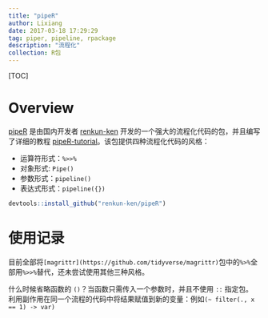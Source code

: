```yaml
---
title: "pipeR"
author: Lixiang
date: 2017-03-18 17:29:29
tag: piper, pipeline, rpackage
description: "流程化"
collection: R包
---
```


[TOC]

# Overview

[pipeR](https://github.com/renkun-ken/pipeR) 是由国内开发者 [renkun-ken](https://github.com/renkun-ken) 开发的一个强大的流程化代码的包，并且编写了详细的教程 [pipeR-tutorial](http://renkun.me/pipeR-tutorial)。该包提供四种流程化代码的风格：

- 运算符形式：`%>>%`
- 对象形式: `Pipe()`
- 参数形式：`pipeline()`
- 表达式形式：`pipeline({})`

``` r
devtools::install_github("renkun-ken/pipeR")
```

# 使用记录

目前全部将`[magrittr](https://github.com/tidyverse/magrittr)`包中的`%>%`全部用`%>>%`替代，还未尝试使用其他三种风格。

什么时候省略函数的 `()`？当函数只需传入一个参数时，并且不使用 `::` 指定包。
利用副作用在同一个流程的代码中将结果赋值到新的变量：例如`(~ filter(., x == 1) -> var)`


